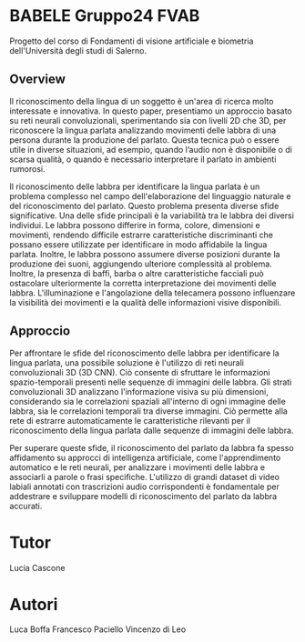 # BABELE Gruppo24 FVAB

Progetto del corso di Fondamenti di visione artificiale e biometria dell'Università degli studi di Salerno.

## Overview
Il riconoscimento della lingua di un soggetto è un'area di ricerca molto interessate e innovativa. In questo paper, presentiamo un approccio basato su reti neurali convoluzionali, sperimentando sia con livelli 2D che 3D, per riconoscere la lingua parlata analizzando movimenti delle labbra di una persona durante la produzione del parlato.
Questa tecnica può o essere utile in diverse situazioni, ad esempio, quando l’audio non è disponibile o di scarsa qualità, o quando è necessario interpretare il parlato in ambienti rumorosi.

Il riconoscimento delle labbra per identificare la lingua parlata è un problema complesso nel campo dell'elaborazione del linguaggio naturale e del riconoscimento del parlato. Questo problema presenta diverse sfide significative. Una delle sfide principali è la variabilità tra le labbra dei diversi individui. Le labbra possono differire in forma, colore, dimensioni e movimenti, rendendo difficile estrarre caratteristiche discriminanti che possano essere utilizzate per identificare in modo affidabile la lingua parlata. Inoltre, le labbra possono assumere diverse posizioni durante la produzione dei suoni, aggiungendo ulteriore complessità al problema.
Inoltre, la presenza di baffi, barba o altre caratteristiche facciali può ostacolare ulteriormente la corretta interpretazione dei movimenti delle labbra. L'illuminazione e l'angolazione della telecamera possono influenzare la visibilità dei movimenti e la qualità delle informazioni visive disponibili.

## Approccio
Per affrontare le sfide del riconoscimento delle labbra per identificare la lingua parlata, una possibile soluzione è l'utilizzo di reti neurali convoluzionali 3D (3D CNN). Ciò consente di sfruttare le informazioni spazio-temporali presenti nelle sequenze di immagini delle labbra. Gli strati convoluzionali 3D analizzano l'informazione visiva su più dimensioni, considerando sia le correlazioni spaziali all'interno di ogni immagine delle labbra, sia le correlazioni temporali tra diverse immagini. Ciò permette alla rete di estrarre automaticamente le caratteristiche rilevanti per il riconoscimento della lingua parlata dalle sequenze di immagini delle labbra.

Per superare queste sfide, il riconoscimento del parlato da labbra fa spesso affidamento su approcci di intelligenza artificiale, come l'apprendimento automatico e le reti neurali, per analizzare i movimenti delle labbra e associarli a parole o frasi specifiche. L'utilizzo di grandi dataset di video labiali annotati con trascrizioni audio corrispondenti è fondamentale per addestrare e sviluppare modelli di riconoscimento del parlato da labbra accurati.
# Tutor
Lucia Cascone

# Autori
Luca Boffa
Francesco Paciello 
Vincenzo di Leo
